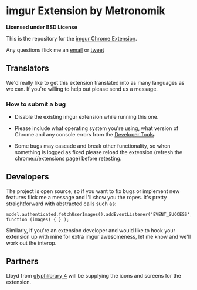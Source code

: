 # imgur Extension by Metronomik #

**Licensed under BSD License**

This is the repository for the [imgur Chrome Extension](https://chrome.google.com/webstore/detail/imgur/ehoopddfhgaehhmphfcooacjdpmbjlao).

Any questions flick me an [email](mailto:william@metronomik.com) or [tweet](https://twitter.com/williamparry)

## Translators ##

We'd really like to get this extension translated into as many languages as we can. If you're willing to help out please send us a message.

### How to submit a bug ###

* Disable the existing imgur extension while running this one.

* Please include what operating system you're using, what version of Chrome and any console errors from the [Developer Tools](https://developers.google.com/chrome-developer-tools/).

* Some bugs may cascade and break other functionality, so when something is logged as fixed please reload the extension (refresh the chrome://extensions page) before retesting.

## Developers ##

The project is open source, so if you want to fix bugs or implement new features flick me a message and I'll show you the ropes. It's pretty straightforward with abstracted calls such as:

    model.authenticated.fetchUserImages().addEventListener('EVENT_SUCCESS', function (images) { } );

Similarly, if you're an extension developer and would like to hook your extension up with mine for extra imgur awesomeness, let me know and we'll work out the interop.

## Partners ##

Lloyd from [glyphlibrary 4](http://www.glyphlibrary.com/) will be supplying the icons and screens for the extension.
